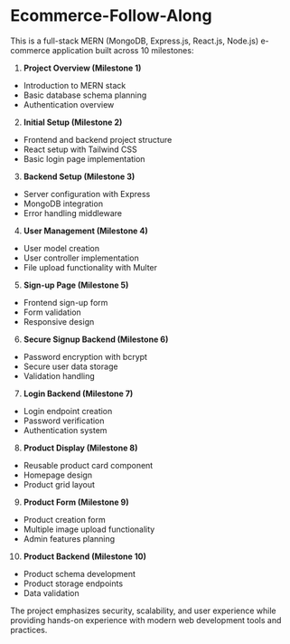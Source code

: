 # Ecommerce-Follow-Along

This is a full-stack MERN (MongoDB, Express.js, React.js, Node.js) e-commerce application built across 10 milestones:

1. **Project Overview (Milestone 1)**
- Introduction to MERN stack
- Basic database schema planning
- Authentication overview

2. **Initial Setup (Milestone 2)**
- Frontend and backend project structure
- React setup with Tailwind CSS
- Basic login page implementation

3. **Backend Setup (Milestone 3)**
- Server configuration with Express
- MongoDB integration
- Error handling middleware

4. **User Management (Milestone 4)**
- User model creation
- User controller implementation
- File upload functionality with Multer

5. **Sign-up Page (Milestone 5)**
- Frontend sign-up form
- Form validation
- Responsive design

6. **Secure Signup Backend (Milestone 6)**
- Password encryption with bcrypt
- Secure user data storage
- Validation handling

7. **Login Backend (Milestone 7)**
- Login endpoint creation
- Password verification
- Authentication system

8. **Product Display (Milestone 8)**
- Reusable product card component
- Homepage design
- Product grid layout

9. **Product Form (Milestone 9)**
- Product creation form
- Multiple image upload functionality
- Admin features planning

10. **Product Backend (Milestone 10)**
- Product schema development
- Product storage endpoints
- Data validation

The project emphasizes security, scalability, and user experience while providing hands-on experience with modern web development tools and practices.